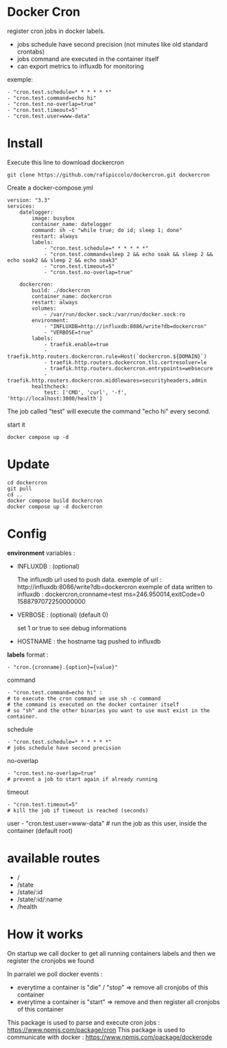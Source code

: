 # Docker Cron

register cron jobs in docker labels.

-   jobs schedule have second precision (not minutes like old standard crontabs)
-   jobs command are executed in the container itself
-   can export metrics to influxdb for monitoring

exemple:

    - "cron.test.schedule=* * * * * *"
    - "cron.test.command=echo hi"
    - "cron.test.no-overlap=true"
    - "cron.test.timeout=5"
    - "cron.test.user=www-data"

# Install

Execute this line to download dockercron

    git clone https://github.com/rafipiccolo/dockercron.git dockercron

Create a docker-compose.yml

    version: "3.3"
    services:
        datelogger:
            image: busybox
            container_name: datelogger
            command: sh -c "while true; do id; sleep 1; done"
            restart: always
            labels:
                - "cron.test.schedule=* * * * * *"
                - "cron.test.command=sleep 2 && echo soak && sleep 2 && echo soak2 && sleep 2 && echo soak3"
                - "cron.test.timeout=5"
                - "cron.test.no-overlap=true"

        dockercron:
            build: ./dockercron
            container_name: dockercron
            restart: always
            volumes:
                - /var/run/docker.sock:/var/run/docker.sock:ro
            environment:
                - "INFLUXDB=http://influxdb:8086/write?db=dockercron"
                - "VERBOSE=true"
            labels:
                - traefik.enable=true
                - traefik.http.routers.dockercron.rule=Host(`dockercron.${DOMAIN}`)
                - traefik.http.routers.dockercron.tls.certresolver=le
                - traefik.http.routers.dockercron.entrypoints=websecure
                - traefik.http.routers.dockercron.middlewares=securityheaders,admin
            healthcheck:
                test: ['CMD', 'curl', '-f', 'http://localhost:3000/health']

The job called "test" will execute the command "echo hi" every second.

start it

    docker compose up -d

# Update

    cd dockercron
    git pull
    cd ..
    docker compose build dockercron
    docker compose up -d dockercron

# Config

**environment** variables :

-   INFLUXDB : (optional)

    The influxdb url used to push data.
    exemple of url :
    http://influxdb:8086/write?db=dockercron
    exemple of data written to influxdb :
    dockercron,cronname=test ms=246.950014,exitCode=0 1588797072250000000

-   VERBOSE : (optional) (default 0)

    set 1 or true to see debug informations

-   HOSTNAME : the hostname tag pushed to influxdb

**labels** format :

    - "cron.{cronname}.{option}={value}"

command

    - "cron.test.command=echo hi" :
    # to execute the cron command we use sh -c command
    # the command is executed on the docker container itself
    # so "sh" and the other binaries you want to use must exist in the container.

schedule

    - "cron.test.schedule=* * * * * *"
    # jobs schedule have second precision

no-overlap

    - "cron.test.no-overlap=true"
    # prevent a job to start again if already running

timeout

    - "cron.test.timeout=5"
    # kill the job if timeout is reached (seconds)

user - "cron.test.user=www-data" # run the job as this user, inside the container (default root)

# available routes

-   /
-   /state
-   /state/:id
-   /state/:id/:name
-   /health

# How it works

On startup we call docker to get all running containers labels
and then we register the cronjobs we found

In parralel we poll docker events :

-   everytime a container is "die" / "stop" => remove all cronjobs of this container
-   everytime a container is "start" => remove and then register all cronjobs of this container

This package is used to parse and execute cron jobs : https://www.npmjs.com/package/cron
This package is used to communicate with docker : https://www.npmjs.com/package/dockerode
